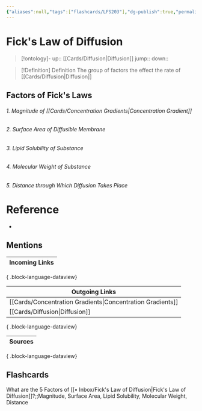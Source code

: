 ```yaml
---
{"aliases":null,"tags":["flashcards/LFS203"],"dg-publish":true,"permalink":"/inbox/fick-s-law-of-diffusion/","dgPassFrontmatter":true}
---
```


# Fick's Law of Diffusion

> [!ontology]-
> up:: [[Cards/Diffusion\|Diffusion]]
> jump:: 
> down:: 

> [!Definition] Definition
> The group of factors the effect the rate of [[Cards/Diffusion\|Diffusion]]

## Factors of Fick's Laws

###### 1. Magnitude of [[Cards/Concentration Gradients\|Concentration Gradient]]

###### 2. Surface Area of Diffusible Membrane

###### 3. Lipid Solubility of Substance

###### 4. Molecular Weight of Substance

###### 5. Distance through Which Diffusion Takes Place

# Reference

- 

## Mentions

| Incoming Links |
| -------------- |

{ .block-language-dataview}

| Outgoing Links                                                |
| ------------------------------------------------------------- |
| [[Cards/Concentration Gradients\|Concentration Gradients]] |
| [[Cards/Diffusion\|Diffusion]]                             |

{ .block-language-dataview}

| Sources |
| ------- |

{ .block-language-dataview}

## Flashcards

What are the 5 Factors of [[• Inbox/Fick's Law of Diffusion\|Fick's Law of Diffusion]]?;;Magnitude, Surface Area, Lipid Solubility, Molecular Weight, Distance